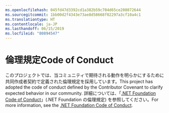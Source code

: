 ```yaml
---
ms.openlocfilehash: 045fd47d3392cd1a382b59c704d65ce208072644
ms.sourcegitcommit: 1bb00d2f4343e73ae8d58668f02297a3cf10a4c1
ms.translationtype: HT
ms.contentlocale: ja-JP
ms.lasthandoff: 06/15/2019
ms.locfileid: "80894547"
---
```

# <a name="code-of-conduct"></a><span data-ttu-id="2a0de-101">倫理規定</span><span class="sxs-lookup"><span data-stu-id="2a0de-101">Code of Conduct</span></span>

<span data-ttu-id="2a0de-102">このプロジェクトでは、当コミュニティで期待される動作を明らかにするために共同作成者契約で定義された倫理規定を採用しています。</span><span class="sxs-lookup"><span data-stu-id="2a0de-102">This project has adopted the code of conduct defined by the Contributor Covenant to clarify expected behavior in our community.</span></span>
<span data-ttu-id="2a0de-103">詳細については、「[.NET Foundation Code of Conduct](https://dotnetfoundation.org/code-of-conduct)」(.NET Foundation の倫理規定) を参照してください。</span><span class="sxs-lookup"><span data-stu-id="2a0de-103">For more information, see the [.NET Foundation Code of Conduct](https://dotnetfoundation.org/code-of-conduct).</span></span>
